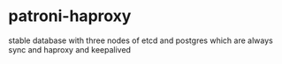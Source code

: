 # patroni-haproxy
stable database with three nodes of etcd and postgres which are always sync and haproxy and keepalived
